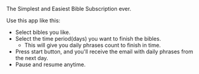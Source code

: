 The Simplest and Easiest Bible Subscription ever.

Use this app like this:

- Select bibles you like.
- Select the time period(days) you want to finish the bibles.
  - This will give you daily phrases count to finish in time.
- Press start button, and you'll receive the email with daily phrases from the next day.
- Pause and resume anytime.
